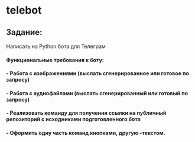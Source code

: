 # telebot
## Задание:
   Написать на Python бота для Телеграм
#### Функциональные требования к боту:
#### - Работа с изображениями (выслать сгенерированное или готовое по запросу)
#### - Работа с аудиофайлами (выслать сгенерированный или готовый по запросу)
#### - Реализовать команду для получения ссылки на публичный репозиторий с исходниками подготовленного бота
#### - Оформить одну часть команд кнопками, другую -текстом. 
